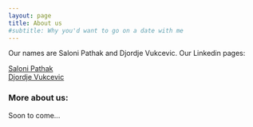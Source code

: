 ```yaml
---
layout: page
title: About us
#subtitle: Why you'd want to go on a date with me
---
```


Our names are Saloni Pathak and Djordje Vukcevic. Our Linkedin pages:

[Saloni Pathak](https://www.linkedin.com/in/saloni-pathak-a35016166/)  
[Djordje Vukcevic](https://www.linkedin.com/in/djordje-vukcevic)

### More about us:

Soon to come...

